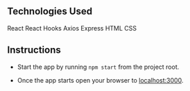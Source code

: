 ## Technologies Used
React
React Hooks
Axios
Express 
HTML
CSS



## Instructions

* Start the app by running `npm start` from the project root.

* Once the app starts open your browser to [localhost:3000](http://localhost:3000).




